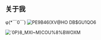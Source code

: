 ## 关于我
φ(*￣0￣)
![PE9B46(XV@HO DB$GU1QO6](https://user-images.githubusercontent.com/87523560/129905994-49f5d8ff-ad29-4dcf-aa1c-ec1efc62a7e0.gif)

![`0P}8_MXI~M)COU%8%BWOXM](https://user-images.githubusercontent.com/87523560/129912368-8d3ab5ae-45e9-436f-917c-0cafee748bf6.gif)
